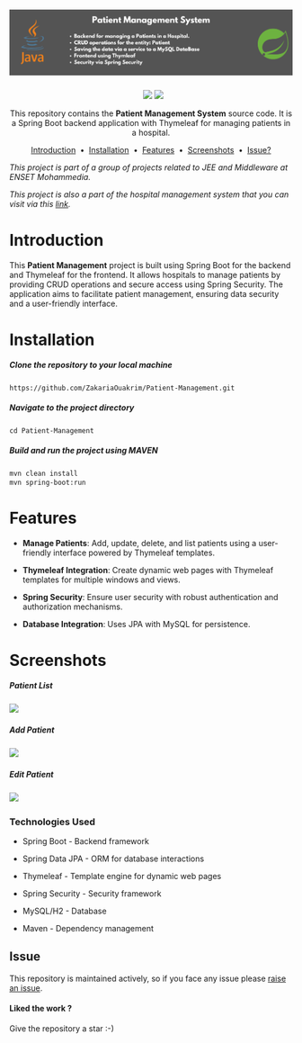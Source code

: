 <h1 align="center">
  <a href="https://github.com/ZakariaOuakrim/Patient-Management.git">
    <img src="https://raw.githubusercontent.com/ZakariaOuakrim/Patient-Management/master/src/main/resources/images/1.png" >
  </a>
</h1>
<p align="center">
&nbsp <a target="_blank" href="https://www.linkedin.com/in/zakariaouakz/"><img height="20" src="https://img.shields.io/badge/LinkedIn-0077B5?style=for-the-badge&logo=linkedin&logoColor=white" /></a>
<a href="https://mail.google.com/mail/?view=cm&to=ouakrimzakaria18@gmail.com" target="_blank" onclick="window.open(this.href,'_blank'); return false;">
  <img height="20" src="https://img.shields.io/badge/Gmail-D14836?style=for-the-badge&logo=gmail&logoColor=white" />
</a>

</p>
<p align="center">
  This repository contains the <strong>Patient Management System</strong> source code.  
  It is a Spring Boot backend application with Thymeleaf for managing patients in a hospital.
</p>


<p align="center">
<a href="#introduction">Introduction</a> &nbsp;&bull;&nbsp;
<a href="#installation">Installation</a> &nbsp;&bull;&nbsp;
<a href="#Features">Features</a> &nbsp;&bull;&nbsp;
<a href="#Screenshots">Screenshots</a> &nbsp;&bull;&nbsp;
<a href="#issue">Issue?</a>
</p>

<i> This project is part of a group of projects related to JEE and Middleware at ENSET Mohammedia.</i> <br>

<i>This project is also a part of the hospital management system that you can visit via this <a href="https://github.com/ZakariaOuakrim/Hospital-Management">link</a>.</i>

# Introduction
This <b>Patient Management</b> project is built using Spring Boot for the backend and Thymeleaf for the frontend. It allows hospitals to manage patients by providing CRUD operations and secure access using Spring Security. The application aims to facilitate patient management, ensuring data security and a user-friendly interface.

# Installation
##### Clone the repository to your local machine
```
https://github.com/ZakariaOuakrim/Patient-Management.git
```
##### Navigate to the project directory
```
cd Patient-Management
```

##### Build and run the project using MAVEN
```
mvn clean install
mvn spring-boot:run
```


# Features
- **Manage Patients**: Add, update, delete, and list patients using a user-friendly interface powered by Thymeleaf templates.

- **Thymeleaf Integration**: Create dynamic web pages with Thymeleaf templates for multiple windows and views.

- **Spring Security**: Ensure user security with robust authentication and authorization mechanisms.

- **Database Integration**: Uses JPA with MySQL for persistence.

# Screenshots

##### Patient List
<img src="https://raw.githubusercontent.com/ZakariaOuakrim/Patient-Management/master/src/main/resources/images/patient_list.png" />

##### Add Patient
<img src="https://raw.githubusercontent.com/ZakariaOuakrim/Patient-Management/master/src/main/resources/images/add_patient.png" />

##### Edit Patient
<img src="https://raw.githubusercontent.com/ZakariaOuakrim/Patient-Management/master/src/main/resources/images/edit_patient.png" />

### Technologies Used

- Spring Boot - Backend framework

- Spring Data JPA - ORM for database interactions

- Thymeleaf - Template engine for dynamic web pages

- Spring Security - Security framework

- MySQL/H2 - Database

- Maven - Dependency management

## Issue
This repository is maintained actively, so if you face any issue please <a href="https://github.com/ZakariaOuakrim/Patient-Management/issues/new">raise an issue</a>.

<h4>Liked the work ?</h4>
Give the repository a star :-)